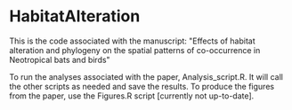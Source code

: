 # HabitatAlteration
This is the code associated with the manuscript: "Effects of habitat alteration and phylogeny on the spatial patterns of co-occurrence in Neotropical bats and birds"

To run the analyses associated with the paper, Analysis_script.R. It will call the other scripts as needed and save the results. 
To produce the figures from the paper, use the Figures.R script [currently not up-to-date].
